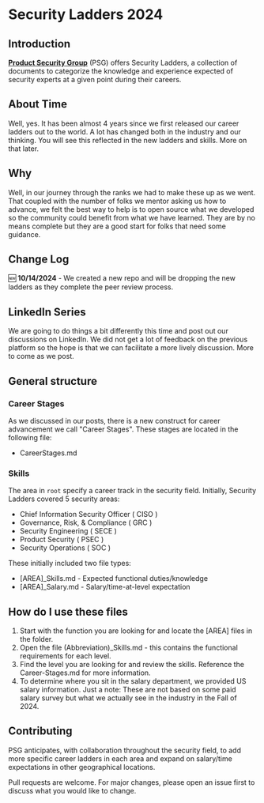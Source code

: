 # Security Ladders 2024

## Introduction

[**Product Security Group**](https://www.productsecuritygroup.com) (PSG) offers Security Ladders, a collection of documents to categorize the knowledge and experience expected of security experts at a given point during their careers.

## About Time

Well, yes. It has been almost 4 years since we first released our career ladders out to the world. A lot has changed both in the industry and our thinking. You will see this reflected in the new ladders and skills. More on that later.

## Why
Well, in our journey through the ranks we had to make these up as we went. That coupled with the number of folks we mentor asking us how to advance, we felt the best way to help is to open source what we developed so the community could benefit from what we have learned. They are by no means complete but they are a good start for folks that need some guidance.

## Change Log

:new: **10/14/2024** - We created a new repo and will be dropping the new ladders as they complete the peer review process. 

## LinkedIn Series

We are going to do things a bit differently this time and post out our discussions on LinkedIn. We did not get a lot of feedback on the previous platform so the hope is that we can facilitate a more lively discussion. More to come as we post.  

## General structure

### Career Stages

As we discussed in our posts, there is a new construct for career advancement we call "Career Stages". These stages are located in the following file:

* CareerStages.md 

### Skills

The area in `root` specify a career track in the security field. Initially, Security Ladders covered 5 security areas:

* Chief Information Security Officer ( CISO )
* Governance, Risk, & Compliance ( GRC )
* Security Engineering ( SECE )
* Product Security ( PSEC )
* Security Operations ( SOC )

These initially included two file types:

* [AREA]_Skills.md - Expected functional duties/knowledge
* [AREA]_Salary.md - Salary/time-at-level expectation

## How do I use these files

1. Start with the function you are looking for and locate the [AREA] files in the folder.
2. Open the file (Abbreviation)_Skills.md - this contains the functional requirements for each level.
3. Find the level you are looking for and review the skills. Reference the Career-Stages.md for more information. 
4. To determine where you sit in the salary department, we provided US salary information. Just a note: These are not based on some paid salary survey but what we actually see in the industry in the Fall of 2024.

## Contributing

PSG anticipates, with collaboration throughout the security field, to add more specific career ladders in each area and expand on salary/time expectations in other geographical locations.

Pull requests are welcome. For major changes, please open an issue first to discuss what you would like to change.

